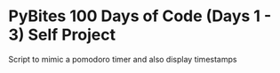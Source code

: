 # PyBites 100 Days of Code (Days 1 - 3) Self Project 

Script to mimic a pomodoro timer and also display timestamps
